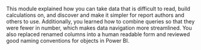 This module explained how you can take data that is difficult to read,
build calculations on, and discover and make it simpler for report
authors and others to use. Additionally, you learned how to combine
queries so that they were fewer in number, which makes data navigation
more streamlined. You also replaced renamed columns into a human
readable form and reviewed good naming conventions for objects in Power
BI.
